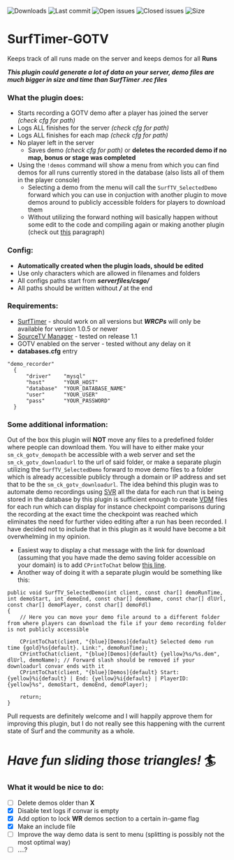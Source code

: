 ![Downloads](https://img.shields.io/github/downloads/tslashd/SurfTimer-GOTV/total?style=flat-square) ![Last commit](https://img.shields.io/github/last-commit/tslashd/SurfTimer-GOTV?style=flat-square) ![Open issues](https://img.shields.io/github/issues/tslashd/SurfTimer-GOTV?style=flat-square) ![Closed issues](https://img.shields.io/github/issues-closed/tslashd/SurfTimer-GOTV?style=flat-square) ![Size](https://img.shields.io/github/repo-size/tslashd/SurfTimer-GOTV?style=flat-square) 
# SurfTimer-GOTV

Keeps track of all runs made on the server and keeps demos for all **Runs**

***This plugin could generate a lot of data on your server, demo files are much bigger in size and time than SurfTimer .rec files***

### What the plugin does:
  - Starts recording a GOTV demo after a player has joined the server _(check cfg for path)_
  - Logs ALL finishes for the server _(check cfg for path)_
  - Logs ALL finishes for each map _(check cfg for path)_
  - No player left in the server
    - Saves demo _(check cfg for path)_ or **deletes the recorded demo if no map, bonus or stage was completed**
  - Using the `!demos` command will show a menu from which you can find demos for all runs currently stored in the database (also lists all of them in the player console)
    - Selecting a demo from the menu will call the `SurfTV_SelectedDemo` forward which you can use in conjuction with another plugin to move demos around to publicly accessible folders for players to download them
    - Without utilizing the forward nothing will basically happen without some edit to the code and compiling again or making another plugin (check out [this](https://github.com/tslashd/SurfTimer-GOTV?tab=readme-ov-file#some-additional-information) paragraph)
    


### Config:
  - **Automatically created when the plugin loads, should be edited**
  - Use only characters which are allowed in filenames and folders
  - All configs paths start from ***serverfiles/csgo/***
  - All paths should be written without ***/*** at the end



### Requirements:
  - [SurfTimer](https://github.com/surftimer/Surftimer-Official) - should work on all versions but ***WRCPs*** will only be available for version 1.0.5 or newer
  - [SourceTV Manager](https://github.com/peace-maker/sourcetvmanager#sourcetv-manager) - tested on release 1.1
  - GOTV enabled on the server - tested without any delay on it
  - **databases.cfg** entry
  ```
  "demo_recorder"
	{
		"driver"    "mysql"
		"host"      "YOUR_HOST"
		"database"  "YOUR_DATABASE_NAME"
		"user"      "YOUR_USER"
		"pass"      "YOUR_PASSWORD"
	}
  ```



### Some additional information:
Out of the box this plugin will **NOT** move any files to a predefined folder where people can download them. You will have to either make your `sm_ck_gotv_demopath` be accessible with a web server and set the `sm_ck_gotv_downloadurl` to the url of said folder, or make a separate plugin utilizing the `SurfTV_SelectedDemo` forward to move demo files to a folder which is already accessible publicly through a domain or IP address and set that to be the `sm_ck_gotv_downloadurl`.
The idea behind this plugin was to automate demo recordings using [SVR](https://github.com/crashfort/SourceDemoRender) all the data for each run that is being stored in the database by this plugin is sufficient enough to create [VDM](https://developer.valvesoftware.com/wiki/Demo_Recording_Tools) files for each run which can display for instance checkpoint comparisons during the recording at the exact time the checkpoint was reached which eliminates the need for further video editing after a run has been recorded. I have decided not to include that in this plugin as it would have become a bit overwhelming in my opinion.
- Easiest way to display a chat message with the link for download (assuming that you have made the demo saving folder accessible on your domain) is to add `CPrintToChat` below [this line](https://github.com/tslashd/SurfTimer-GOTV/blob/main/addons/sourcemod/scripting/SurfTimer-GOTV.sp#L668).
- Another way of doing it with a separate plugin would be something like this:
```sp
public void SurfTV_SelectedDemo(int client, const char[] demoRunTime, int demoStart, int demoEnd, const char[] demoName, const char[] dlUrl, const char[] demoPlayer, const char[] demoFdl)
{
	// Here you can move your demo file around to a different folder from where players can download the file if your demo recording folder is not publicly accessible

	CPrintToChat(client, "{blue}[Demos]{default} Selected demo run time {gold}%s{default}. Link:", demoRunTime);
	CPrintToChat(client, "{blue}[Demos]{default} {yellow}%s/%s.dem", dlUrl, demoName); // Forward slash should be removed if your downloadurl convar ends with it
	CPrintToChat(client, "{blue}[Demos]{default} Start: {yellow}%i{default} | End: {yellow}%i{default} | PlayerID: {yellow}%s", demoStart, demoEnd, demoPlayer);

	return;
}
```
Pull requests are definitely welcome and I will happily approve them for improving this plugin, but I do not really see this happening with the current state of Surf and the community as a whole.
# _**Have fun sliding those triangles!**_ 🏄



### What it would be nice to do:
 - [ ] Delete demos older than **X**
 - [x] Disable text logs if convar is empty
 - [x] Add option to lock **WR** demos section to a certain in-game flag
 - [x] Make an include file
 - [ ] Improve the way demo data is sent to menu (splitting is possibly not the most optimal way)
 - [ ] ....?
